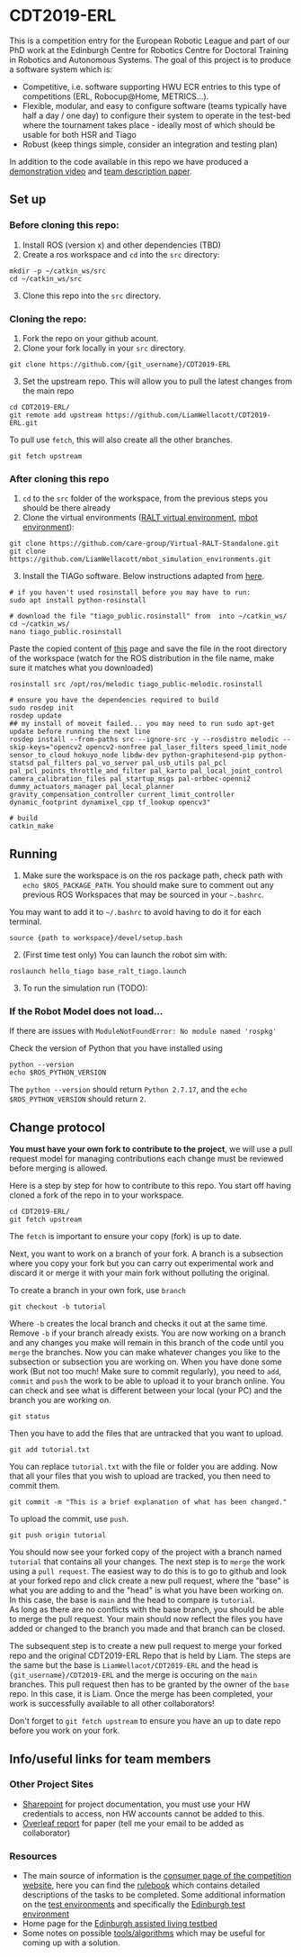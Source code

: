 # CDT2019-ERL

This is a competition entry for the European Robotic League and part of our PhD work at the Edinburgh Centre for Robotics Centre for Doctoral Training in Robotics and Autonomous Systems. The goal of this project is to produce a software system which is:

- Competitive, i.e. software supporting HWU ECR entries to this type of competitions (ERL, Robocup@Home, METRICS...).
- Flexible, modular, and easy to configure software (teams typically have half a day / one day) to configure their system to operate in the test-bed where the tournament takes place - ideally most of which should be usable for both HSR and Tiago
- Robust (keep things simple, consider an integration and testing plan)

In addition to the code available in this repo we have produced a [demonstration video]() and [team description paper]().

## Set up

### Before cloning this repo:

1. Install ROS (version x) and other dependencies (TBD)
2. Create a ros workspace and ``cd`` into the ``src`` directory:

```
mkdir -p ~/catkin_ws/src
cd ~/catkin_ws/src
```
3. Clone this repo into the ``src`` directory.

### Cloning the repo:

1. Fork the repo on your github acount.
2. Clone your fork locally in your ``src`` directory.
```
git clone https://github.com/{git_username}/CDT2019-ERL
```
3. Set the upstream repo. This will allow you to pull the latest changes from the main repo
```
cd CDT2019-ERL/
git remote add upstream https://github.com/LiamWellacott/CDT2019-ERL.git
```

To pull use ``fetch``, this will also create all the other branches.
```
git fetch upstream
```

### After cloning this repo

1. ``cd`` to the ``src`` folder of the workspace, from the previous steps you should be there already
2. Clone the virtual environments ([RALT virtual environment](https://github.com/LiamWellacott/Virtual-RALT-Standalone), [mbot environment](https://github.com/LiamWellacott/mbot_simulation_environments/tree/melodic)):

```
git clone https://github.com/care-group/Virtual-RALT-Standalone.git
git clone https://github.com/LiamWellacott/mbot_simulation_environments.git
```
3. Install the TIAGo software. Below instructions adapted from [here](http://wiki.ros.org/Robots/TIAGo/Tutorials/Installation/TiagoSimulation).

```
# if you haven't used rosinstall before you may have to run:
sudo apt install python-rosinstall

# download the file "tiago_public.rosinstall" from  into ~/catkin_ws/
cd ~/catkin_ws/
nano tiago_public.rosinstall
```
Paste the copied content of [this](https://raw.githubusercontent.com/pal-robotics/tiago_tutorials/kinetic-devel/tiago_public-melodic.rosinstall) page and save the file in the root directory of the workspace (watch for the ROS distribution in the file name, make sure it matches what you downloaded)

```
rosinstall src /opt/ros/melodic tiago_public-melodic.rosinstall

# ensure you have the dependencies required to build
sudo rosdep init
rosdep update
## my install of moveit failed... you may need to run sudo apt-get update before running the next line
rosdep install --from-paths src --ignore-src -y --rosdistro melodic --skip-keys="opencv2 opencv2-nonfree pal_laser_filters speed_limit_node sensor_to_cloud hokuyo_node libdw-dev python-graphitesend-pip python-statsd pal_filters pal_vo_server pal_usb_utils pal_pcl pal_pcl_points_throttle_and_filter pal_karto pal_local_joint_control camera_calibration_files pal_startup_msgs pal-orbbec-openni2 dummy_actuators_manager pal_local_planner gravity_compensation_controller current_limit_controller dynamic_footprint dynamixel_cpp tf_lookup opencv3"

# build
catkin_make
```
## Running

1. Make sure the workspace is on the ros package path, check path with ``echo $ROS_PACKAGE_PATH``. You should make sure to comment out any previous ROS Workspaces that may be sourced in your ``~.bashrc``.

You may want to add it to ``~/.bashrc`` to avoid having to do it for each terminal.
```
source {path to workspace}/devel/setup.bash
```

2. (First time test only) You can launch the robot sim with:

```
roslaunch hello_tiago base_ralt_tiago.launch
```

3. To run the simulation run (TODO):

### If the Robot Model does not load...
If there are issues with ``ModuleNotFoundError: No module named 'rospkg'``

Check the version of Python that you have installed using
```
python --version
echo $ROS_PYTHON_VERSION
```
The ``python --version`` should return ``Python 2.7.17``, and the ``echo $ROS_PYTHON_VERSION`` should return ``2``.

## Change protocol

**You must have your own fork to contribute to the project**, we will use a pull request model for managing contributions each change must be reviewed before merging is allowed.

Here is a step by step for how to contribute to this repo. You start off having cloned a fork of the repo in to your workspace.
```
cd CDT2019-ERL/
git fetch upstream
```
The ```fetch``` is important to ensure your copy (fork) is up to date.

Next, you want to work on a branch of your fork. A branch is a subsection where you copy your fork but you can carry out experimental work and discard it or merge it with your main fork without polluting the original.

To create a branch in your own fork, use ``branch``
```
git checkout -b tutorial
```
Where ``-b`` creates the local branch and checks it out at the same time. Remove ``-b`` if your branch already exists. You are now working on a branch and any changes you make will remain in this branch of the code until you ``merge`` the branches.
Now you can make whatever changes you like to the subsection or subsection you are working on.
When you have done some work (But not too much! Make sure to commit regularly), you need to ``add``, ``commit`` and ``push`` the work to be able to upload it to your branch online.
You can check and see what is different between your local (your PC) and the branch you are working on.
```
git status
```
Then you have to add the files that are untracked that you want to upload.
```
git add tutorial.txt
```
You can replace ``tutorial.txt`` with the file or folder you are adding. Now that all your files that you wish to upload are tracked, you then need to commit them.

```
git commit -m "This is a brief explanation of what has been changed."
```
To upload the commit, use ``push``.
```
git push origin tutorial
```
You should now see your forked copy of the project with a branch named ``tutorial`` that contains all your changes. The next step is to ``merge`` the work using a ``pull request``. The easiest way to do this is to go to github and look at your forked repo and click create a new pull request, where the "base" is what you are adding to and the "head" is what you have been working on. In this case, the base is ``main`` and the head to compare is ``tutorial``.  
As long as there are no conflicts with the base branch, you should be able to merge the pull request. Your main should now reflect the files you have added or changed to the branch you made and that branch can be closed.

The subsequent step is to create a new pull request to merge your forked repo and the original CDT2019-ERL Repo that is held by Liam. The steps are the same but the base is ``LiamWellacot/CDT2019-ERL`` and the head is ``{git_username}/CDT2019-ERL`` and the merge is occuring on the ``main`` branches. This pull request then has to be granted by the owner of the ``base`` repo. In this case, it is Liam. Once the merge has been completed, your work is successfully available to all other collaborators!

Don't forget to ``git fetch upstream`` to ensure you have an up to date repo before you work on your fork.


## Info/useful links for team members

### Other Project Sites
- [Sharepoint](https://heriotwatt.sharepoint.com/sites/CDT2019-ERL) for project documentation, you must use your HW credentials to access, non HW accounts cannot be added to this.
- [Overleaf report](https://www.overleaf.com/read/tbvrxpjrnrkt) for paper (tell me your email to be added as collaborator)

### Resources 
- The main source of information is the [consumer page of the competition website](https://www.eu-robotics.net/robotics_league/erl-consumer/about/index.html), here you can find the [rulebook](https://www.eu-robotics.net/robotics_league/upload/documents-2018/ERL_Consumer_10092018.pdf) which contains detailed descriptions of the tasks to be completed. Some additional information on the [test environments](https://www.eu-robotics.net/robotics_league/erl-consumer/certified-test-beds/index.html) and specifically the [Edinburgh test environment](https://www.eu-robotics.net/robotics_league/upload/documents-2017/ERL-SR_TestBedCertificationForm_HWU_web.pdf)
- Home page for the [Edinburgh assisted living testbed](https://ralt.hw.ac.uk/)
- Some notes on possible [tools/algorithms](https://heriotwatt.sharepoint.com/sites/CDT2019-ERL/_layouts/15/doc.aspx?sourcedoc={c50ef375-786c-45bd-8ff7-3e8696c3442a}&action=edit) which may be useful for coming up with a solution.




